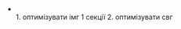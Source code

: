 <ul class="social-list">
                  <li class="social-list-item">
                    <a href="" class="social-list-link">
                      <svg
                        class="social-list-icon"
                        widht="24"
                        height="24"
                        aria-label="instagram icon"
                      >
                        <use
                          href="./images/icons/srite.svg#icon-instagram"
                        ></use>
                      </svg>
                    </a>
                  </li>
1. оптимізувати імг 1 секції
2. оптимізувати свг

